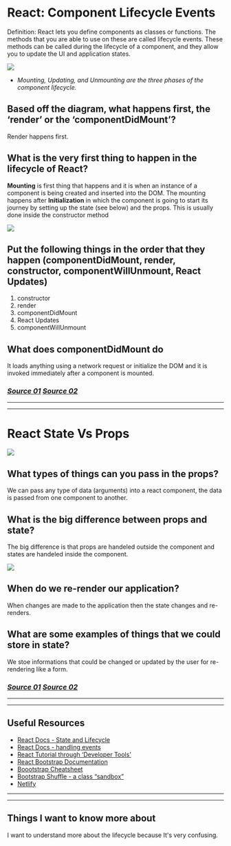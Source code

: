 # React: Component Lifecycle Events #

Definition: React lets you define components as classes or functions. The methods that you are able to use on these are called lifecycle events. These methods can be called during the lifecycle of a component, and they allow you to update the UI and application states.

![](https://miro.medium.com/max/1400/0*0saPKFiTUk6W3FYp)

- *Mounting, Updating, and Unmounting are the three phases of the component lifecycle.*

## Based off the diagram, what happens first, the ‘render’ or the ‘componentDidMount’? ##

Render happens first.

## What is the very first thing to happen in the lifecycle of React? ##

**Mounting** is first thing that happens and it is when an instance of a component is being created and inserted into the DOM. The mounting happens after **Initialization** in which the component is going to start its journey by setting up the state (see below) and the props. This is usually done inside the constructor method 

![](https://cdn-media-1.freecodecamp.org/images/1*_drMYY_IEgboMS4RhvC-lQ.png)

## Put the following things in the order that they happen (componentDidMount, render, constructor, componentWillUnmount, React Updates) ##

1. constructor
2. render
3. componentDidMount
4. React Updates
5. componentWillUnmount

## What does componentDidMount do ##
It loads anything using a network request or initialize the DOM and it is invoked immediately after a component is mounted.

### *[Source 01](https://medium.com/@joshuablankenshipnola/react-component-lifecycle-events-cb77e670a093)* *[Source 02](https://www.freecodecamp.org/news/how-to-understand-a-components-lifecycle-methods-in-reactjs-e1a609840630/)* ###
<hr>
<hr>

# React State Vs Props #

![](https://assets-global.website-files.com/5dbb30f00775d4350591a4e5/612d0550e1af68ae6ba4df9f_Screen%20Shot%202021-08-30%20at%2012.20.18%20PM.png)

## What types of things can you pass in the props? ##
We can pass any type of data (arguments) into a react component, the data is passed from one component to another.

## What is the big difference between props and state? ##
The big difference is that props are handeled outside the component and states are handeled inside the component.

![](https://i.stack.imgur.com/G8Kj0.png)

## When do we re-render our application? ##

When changes are made to the application then the state changes and re-renders.


## What are some examples of things that we could store in state? ##

We stoe informations that could be changed or updated by the user for re-rendering like a form. 

### *[Source 01](https://www.youtube.com/watch?v=IYvD9oBCuJI)* *[Source 02](https://www.microverse.org/blog/how-to-create-components-with-props-and-validate-prop-types-in-react)* ###

<hr>
<hr>

## Useful Resources ##

- [React Docs - State and Lifecycle](https://reactjs.org/docs/state-and-lifecycle.html)
- [React Docs - handling events](https://reactjs.org/docs/handling-events.html)
- [React Tutorial through ‘Developer Tools’](https://reactjs.org/tutorial/tutorial.html)
- [React Bootstrap Documentation](https://react-bootstrap.github.io/)
- [Boootstrap Cheatsheet](https://getbootstrap.com/docs/5.0/examples/cheatsheet/)
- [Bootstrap Shuffle - a class “sandbox”](https://bootstrapshuffle.com/classes)
- [Netlify](https://www.netlify.com/l)

<hr>
<hr>

## Things I want to know more about
I want to understand more about the lifecycle because It's very confusing.
